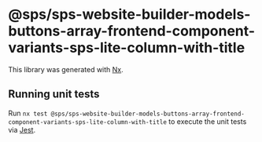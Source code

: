 # @sps/sps-website-builder-models-buttons-array-frontend-component-variants-sps-lite-column-with-title

This library was generated with [Nx](https://nx.dev).

## Running unit tests

Run `nx test @sps/sps-website-builder-models-buttons-array-frontend-component-variants-sps-lite-column-with-title` to execute the unit tests via [Jest](https://jestjs.io).
